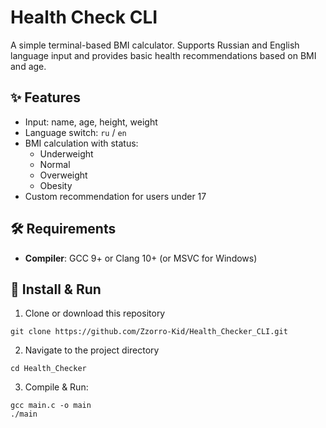 # Health Check CLI 

A simple terminal-based BMI calculator. Supports Russian and English language input and provides basic health recommendations based on BMI and age.


## ✨ Features

- Input: name, age, height, weight
- Language switch: `ru` / `en`
- BMI calculation with status:
  - Underweight
  - Normal
  - Overweight
  - Obesity
- Custom recommendation for users under 17


## 🛠 Requirements

 - **Compiler**: GCC 9+ or Clang 10+ (or MSVC for Windows)


## 🚀 Install & Run

  1. Clone or download this repository

    git clone https://github.com/Zzorro-Kid/Health_Checker_CLI.git
    
  2. Navigate to the project directory

    cd Health_Checker
    
  3. Compile & Run:

    gcc main.c -o main
    ./main
